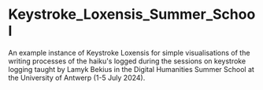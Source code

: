 # Keystroke_Loxensis_Summer_School
An example instance of Keystroke Loxensis for simple visualisations of the writing processes of the haiku's logged during the sessions on keystroke logging taught by Lamyk Bekius in the Digital Humanities Summer School at the University of Antwerp (1-5 July 2024).
